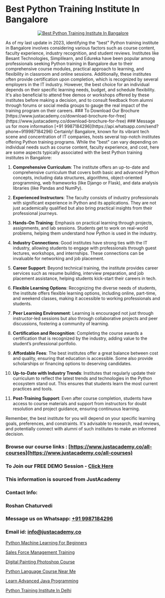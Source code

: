 # Best Python Training Institute In Bangalore

<p align="center">
  <a href="https://justacademy.co/course-detail/python-training">
    <img src="https://justacademy.co/storage2/course_image/1709713400_course_image.webp" alt="Best Python Training Institute In Bangalore">
  </a>
</p>
As of my last update in 2023, identifying the "best" Python training institute in Bangalore involves considering various factors such as course content, faculty experience, industry recognition, and student reviews. Institutes like Besant Technologies, Simplilearn, and Edureka have been popular among professionals seeking Python training in Bangalore due to their comprehensive course modules, practical approach to learning, and flexibility in classroom and online sessions. Additionally, these institutes often provide certification upon completion, which is recognized by several employers in the IT industry. However, the best choice for an individual depends on their specific learning needs, budget, and schedule flexibility. It's also beneficial to attend free demos or workshops offered by these institutes before making a decision, and to consult feedback from alumni through forums or social media groups to gauge the real impact of the training program on their careers.
### To Download Our Brochure [https://www.justacademy.co/download-brochure-for-free](https://www.justacademy.co/download-brochure-for-free)
### Message us for more information [+91 9987184296](https://api.whatsapp.com/send?phone=919987184296)
Certainly! Bangalore, known for its vibrant tech scene and concentration of IT companies, hosts several top-notch institutes offering Python training programs. While the "best" can vary depending on individual needs such as course content, faculty experience, and cost, here are some aspects typically associated with the best Python training institutes in Bangalore:

1) **Comprehensive Curriculum**: The institute offers an up-to-date and comprehensive curriculum that covers both basic and advanced Python concepts, including data structures, algorithms, object-oriented programming, web frameworks (like Django or Flask), and data analysis libraries (like Pandas and NumPy).

2) **Experienced Instructors**: The faculty consists of industry professionals with significant experience in Python and its applications. They are not just academically qualified but also bring practical insights from their professional journeys.

3) **Hands-On Training**: Emphasis on practical learning through projects, assignments, and lab sessions. Students get to work on real-world problems, helping them understand how Python is used in the industry.

4) **Industry Connections**: Good institutes have strong ties with the IT industry, allowing students to engage with professionals through guest lectures, workshops, and internships. These connections can be invaluable for networking and job placement.

5) **Career Support**: Beyond technical training, the institute provides career services such as resume building, interview preparation, and job placement assistance, helping students kick-start their careers in tech.

6) **Flexible Learning Options**: Recognizing the diverse needs of students, the institute offers flexible learning options, including online, part-time, and weekend classes, making it accessible to working professionals and students.

7) **Peer Learning Environment**: Learning is encouraged not just through instructor-led sessions but also through collaborative projects and peer discussions, fostering a community of learning.

8) **Certification and Recognition**: Completing the course awards a certification that is recognized by the industry, adding value to the student’s professional portfolio.

9) **Affordable Fees**: The best institutes offer a great balance between cost and quality, ensuring that education is accessible. Some also provide scholarships or financing options to deserving candidates.

10) **Up-to-Date with Industry Trends**: Institutes that regularly update their curriculum to reflect the latest trends and technologies in the Python ecosystem stand out. This ensures that students learn the most current practices and tools.

11) **Post-Training Support**: Even after course completion, students have access to course materials and support from instructors for doubt resolution and project guidance, ensuring continuous learning.

Remember, the best institute for you will depend on your specific learning goals, preferences, and constraints. It's advisable to research, read reviews, and potentially connect with alumni of such institutes to make an informed decision.

### Browse our course links : [https://www.justacademy.co/all-courses](https://www.justacademy.co/all-courses) 
### To Join our FREE DEMO Session - [Click Here](https://www.justacademy.co/register-for-course-demo)


### This information is sourced from JustAcademy
### Contact Info:
### Roshan Chaturvedi
### Message us on Whatsapp: [+91 9987184296](https://api.whatsapp.com/send?phone=919987184296)
### Email id: [info@justacademy.co](mailto:info@justacademy.co)
                
[Python Machine Learning For Beginners](https://www.linkedin.com/pulse/python-machine-learning-beginners-justacademy-new-york-1gm5f?trackingId=1olBbeKKiiww71JeXGqWvQ%3D%3D&lipi=urn%3Ali%3Apage%3Ad_flagship3_company_admin%3BwtQD6Pu0R9K1Ka8Wqh4DGA%3D%3D)

[Sales Force Management Training](https://www.linkedin.com/pulse/sales-force-management-training-justacademy-kolkata-cs33e?trackingId=qFCDJ%2Fb8sjCjh4pIbVLw4w%3D%3D&lipi=urn%3Ali%3Apage%3Ad_flagship3_company_admin%3Bul7GTKO7ThmTI9oLPnZkzg%3D%3D)

[Digital Painting Photoshop Course](https://medium.com/@negishivu99/digital-painting-photoshop-course-3d7a1bbc5ff6)

[Python Language Course Near Me](https://medium.com/@negishivu99/python-language-course-near-me-e4a7b99dc3d7)

[Learn Advanced Java Programming](https://justacademyin.github.io/justacademy/learn-advanced-java-programming)

[Python Training Institute In Delhi](https://justacademyin.github.io/justacademy/python-training-institute-in-delhi)

